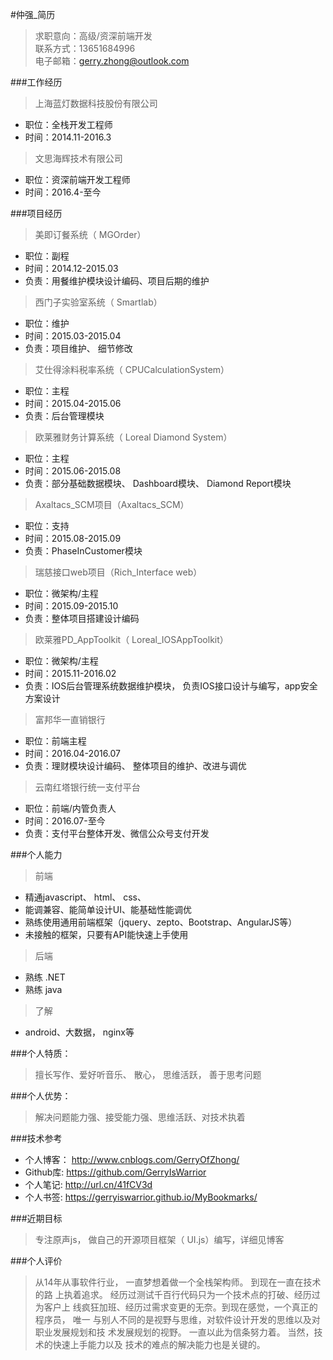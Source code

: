 #仲强_简历
> 求职意向：高级/资深前端开发        
> 联系方式：13651684996      
> 电子邮箱：gerry.zhong@outlook.com      

###工作经历
> 上海蓝灯数据科技股份有限公司      

* 职位：全栈开发工程师          
* 时间：2014.11-2016.3     

> 文思海辉技术有限公司      

* 职位：资深前端开发工程师      
* 时间：2016.4-至今        
    
###项目经历
> 美即订餐系统（ MGOrder）
  
  * 职位：副程       
  * 时间：2014.12-2015.03      
  * 负责：用餐维护模块设计编码、项目后期的维护       
  
> 西门子实验室系统（ Smartlab）
  
  * 职位：维护       
  * 时间：2015.03-2015.04      
  * 负责：项目维护、 细节修改       
  
> 艾仕得涂料税率系统（ CPUCalculationSystem）
  
  * 职位：主程
  * 时间：2015.04-2015.06
  * 负责：后台管理模块
  
> 欧莱雅财务计算系统（ Loreal Diamond System）
  
   * 职位：主程
   * 时间：2015.06-2015.08
   * 负责：部分基础数据模块、 Dashboard模块、 Diamond Report模块
   
> Axaltacs_SCM项目（Axaltacs_SCM）
  
  * 职位：支持
  * 时间：2015.08-2015.09
  * 负责：PhaseInCustomer模块
  
> 瑞慈接口web项目（Rich_Interface web）
  
  * 职位：微架构/主程
  * 时间：2015.09-2015.10
  * 负责：整体项目搭建设计编码
  
> 欧莱雅PD_AppToolkit（ Loreal_IOSAppToolkit）
  
  * 职位：微架构/主程
  * 时间：2015.11-2016.02
  * 负责：IOS后台管理系统数据维护模块， 负责IOS接口设计与编写，app安全方案设计
  
> 富邦华一直销银行
  
  * 职位：前端主程
  * 时间：2016.04-2016.07
  * 负责：理财模块设计编码、 整体项目的维护、改进与调优
  
> 云南红塔银行统一支付平台
  
  * 职位：前端/内管负责人
  * 时间：2016.07-至今
  * 负责：支付平台整体开发、微信公众号支付开发
    
###个人能力
> 前端        

  * 精通javascript、 html、 css、
  * 能调兼容、能简单设计UI、能基础性能调优 
  * 熟练使用通用前端框架（jquery、zepto、Bootstrap、AngularJS等）
  * 未接触的框架，只要有API能快速上手使用   
           
> 后端        

  * 熟练 .NET
  * 熟练 java       
    
> 了解        

  * android、大数据， nginx等         
  
###个人特质：
> 擅长写作、爱好听音乐、 散心， 思维活跃， 善于思考问题

###个人优势：
> 解决问题能力强、接受能力强、思维活跃、对技术执着

###技术参考
  * 个人博客： http://www.cnblogs.com/GerryOfZhong/
  * Github库:  https://github.com/GerryIsWarrior
  * 个人笔记:  http://url.cn/41fCV3d
  * 个人书签:  https://gerryiswarrior.github.io/MyBookmarks/

###近期目标
> 专注原声js， 做自己的开源项目框架（ UI.js）编写，详细见博客

###个人评价
> 从14年从事软件行业， 一直梦想着做一个全栈架构师。 到现在一直在技术的路
  上执着追求。 经历过测试千百行代码只为一个技术点的打破、经历过为客户上
  线疯狂加班、经历过需求变更的无奈。到现在感觉，一个真正的程序员， 唯一
  与别人不同的是视野与思维，对软件设计开发的思维以及对职业发展规划和技
  术发展规划的视野。 一直以此为信条努力着。 当然，技术的快速上手能力以及
  技术的难点的解决能力也是关键的。